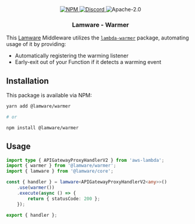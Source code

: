<div align="center">
    <a href="https://www.npmjs.com/package/@lamware/warmer" target="_blank">
        <img src="https://img.shields.io/npm/v/@lamware/warmer?style=flat-square" alt="NPM" />
    </a>
    <a href="https://discord.gg/XMrHXtN" target="_blank">
        <img src="https://img.shields.io/discord/123906549860139008?color=7289DA&label=discord&logo=discord&logoColor=FFFFFF&style=flat-square" alt="Discord" />
    </a>
    <img src="https://img.shields.io/npm/l/@lamware/warmer?style=flat-square" alt="Apache-2.0" />
    <h3>Lamware - Warmer</h3>
</div>

This [Lamware](https://github.com/oyed/lamware) Middleware utilizes the [`lambda-warmer`](https://github.com/jeremydaly/lambda-warmer) package, automating usage of it by providing:

- Automatically registering the warming listener
- Early-exit out of your Function if it detects a warming event

## Installation

This package is available via NPM:

```bash
yarn add @lamware/warmer

# or

npm install @lamware/warmer
```

## Usage

```typescript
import type { APIGatewayProxyHandlerV2 } from 'aws-lambda';
import { warmer } from '@lamware/warmer';
import { lamware } from '@lamware/core';

const { handler } = lamware<APIGatewayProxyHandlerV2<any>>()
    .use(warmer())
    .execute(async () => {
        return { statusCode: 200 };
    });

export { handler };
```
